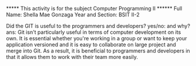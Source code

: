 ***** This activity is for the subject Computer Programming II ******
Full Name: Shella Mae Gonzaga
Year and Section: BSIT II-2

Did the GIT is useful to the programmers and developers? yes/no: and why?
ans: Git isn't particularly useful in terms of computer development on its own. It is essential whether you're working in a group or want to keep your application versioned and it is easy to collaborate on large project and merge into Git. As a result, it is beneficial to programmers and developers in that it allows them to work with their team more easily.

